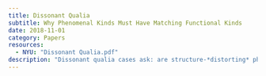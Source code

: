 ```yaml
---
title: Dissonant Qualia
subtitle: Why Phenomenal Kinds Must Have Matching Functional Kinds
date: 2018-11-01
category: Papers
resources:
  - NYU: "Dissonant Qualia.pdf"
description: "Dissonant qualia cases ask: are structure-*distorting* phenomenal quality transformations conceptually compatible with the same underlying functional architecture? At least some of them aren't, and that shows that some phenomenal kinds (e.g. color experience, emotion, audition) conceptually necesitate matching functional kinds. (c.f. the structure-preserving transformations of inverted qualia cases.)"
---
```

